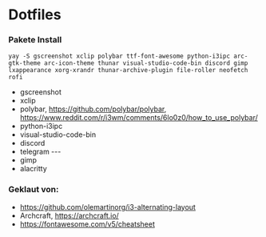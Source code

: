 # Dotfiles

### Pakete Install
```yay -S gscreenshot xclip polybar ttf-font-awesome python-i3ipc arc-gtk-theme arc-icon-theme thunar visual-studio-code-bin discord gimp lxappearance xorg-xrandr thunar-archive-plugin file-roller neofetch rofi```
* gscreenshot
* xclip
* polybar, https://github.com/polybar/polybar, https://www.reddit.com/r/i3wm/comments/6lo0z0/how_to_use_polybar/
* python-i3ipc
* visual-studio-code-bin
* discord
* telegram ---
* gimp
* alacritty


### Geklaut von:
* https://github.com/olemartinorg/i3-alternating-layout
* Archcraft, https://archcraft.io/
* https://fontawesome.com/v5/cheatsheet
